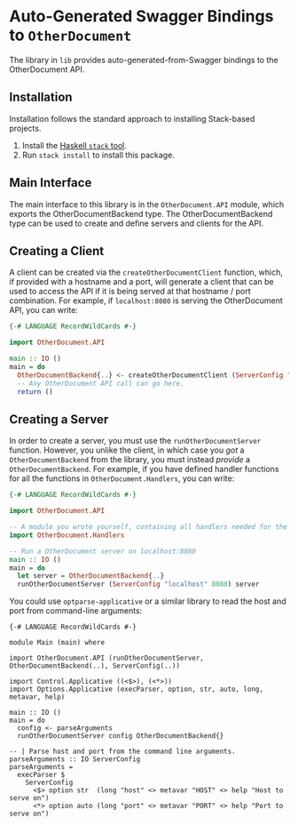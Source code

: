 # Auto-Generated Swagger Bindings to `OtherDocument`

The library in `lib` provides auto-generated-from-Swagger bindings to the OtherDocument API.

## Installation

Installation follows the standard approach to installing Stack-based projects.

1. Install the [Haskell `stack` tool](http://docs.haskellstack.org/en/stable/README).
2. Run `stack install` to install this package.

## Main Interface

The main interface to this library is in the `OtherDocument.API` module, which exports the OtherDocumentBackend type. The OtherDocumentBackend
type can be used to create and define servers and clients for the API.

## Creating a Client

A client can be created via the `createOtherDocumentClient` function, which, if provided with a hostname and a port, will generate
a client that can be used to access the API if it is being served at that hostname / port combination. For example, if
`localhost:8080` is serving the OtherDocument API, you can write:

```haskell
{-# LANGUAGE RecordWildCards #-}

import OtherDocument.API

main :: IO ()
main = do
  OtherDocumentBackend{..} <- createOtherDocumentClient (ServerConfig "localhost" 8080)
  -- Any OtherDocument API call can go here.
  return ()
```

## Creating a Server

In order to create a server, you must use the `runOtherDocumentServer` function. However, you unlike the client, in which case you *got* a `OtherDocumentBackend`
from the library, you must instead *provide* a `OtherDocumentBackend`. For example, if you have defined handler functions for all the
functions in `OtherDocument.Handlers`, you can write:

```haskell
{-# LANGUAGE RecordWildCards #-}

import OtherDocument.API

-- A module you wrote yourself, containing all handlers needed for the OtherDocumentBackend type.
import OtherDocument.Handlers

-- Run a OtherDocument server on localhost:8080
main :: IO ()
main = do
  let server = OtherDocumentBackend{..}
  runOtherDocumentServer (ServerConfig "localhost" 8080) server
```

You could use `optparse-applicative` or a similar library to read the host and port from command-line arguments:
```
{-# LANGUAGE RecordWildCards #-}

module Main (main) where

import OtherDocument.API (runOtherDocumentServer, OtherDocumentBackend(..), ServerConfig(..))

import Control.Applicative ((<$>), (<*>))
import Options.Applicative (execParser, option, str, auto, long, metavar, help)

main :: IO ()
main = do
  config <- parseArguments
  runOtherDocumentServer config OtherDocumentBackend{}

-- | Parse host and port from the command line arguments.
parseArguments :: IO ServerConfig
parseArguments =
  execParser $
    ServerConfig
      <$> option str  (long "host" <> metavar "HOST" <> help "Host to serve on")
      <*> option auto (long "port" <> metavar "PORT" <> help "Port to serve on")
```
